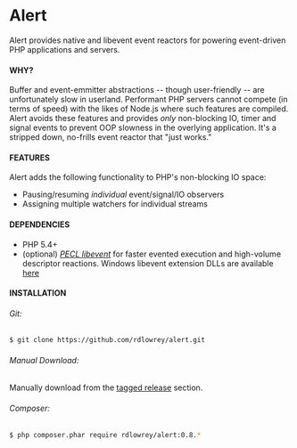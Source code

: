 # Alert

Alert provides native and libevent event reactors for powering event-driven PHP applications
and servers. 

#### WHY?

Buffer and event-emmitter abstractions -- though user-friendly -- are unfortunately slow in userland.
Performant PHP servers cannot compete (in terms of speed) with the likes of Node.js where such features
are compiled. Alert avoids these features and provides *only* non-blocking IO, timer and signal
events to prevent OOP slowness in the overlying application. It's a stripped down, no-frills event
reactor that "just works."

#### FEATURES

Alert adds the following functionality to PHP's non-blocking IO space:

- Pausing/resuming *individual* event/signal/IO observers
- Assigning multiple watchers for individual streams

#### DEPENDENCIES

* PHP 5.4+
* (optional) [*PECL libevent*][libevent] for faster evented execution and high-volume descriptor
  reactions. Windows libevent extension DLLs are available [here][win-libevent]

#### INSTALLATION

###### Git:

```bash
$ git clone https://github.com/rdlowrey/alert.git
```
###### Manual Download:

Manually download from the [tagged release][tags] section.

###### Composer:

```bash
$ php composer.phar require rdlowrey/alert:0.8.*
```

[tags]: https://github.com/rdlowrey/alert/releases "Tagged Releases"
[libevent]: http://pecl.php.net/package/libevent "libevent"
[win-libevent]: http://windows.php.net/downloads/pecl/releases/ "Windows libevent DLLs"
